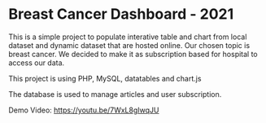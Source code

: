 # Breast Cancer Dashboard - 2021

This is a simple project to populate interative table and chart from local dataset and dynamic dataset that are hosted online.
Our chosen topic is breast cancer. We decided to make it as subscription based for hospital to access our data.

This project is using PHP, MySQL, datatables and chart.js

The database is used to manage articles and user subscription.

Demo Video: https://youtu.be/7WxL8gIwqJU
